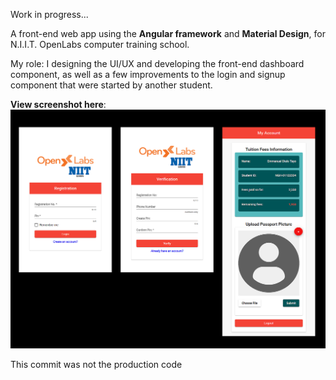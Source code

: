 Work in progress...

A front-end web app using the **Angular framework** and **Material Design**, for N.I.I.T. OpenLabs computer training school.

My role: I designing the UI/UX and developing the front-end dashboard component, as well as a few improvements to the login and signup component that were started by another student.

**View screenshot here**: ![demo image](screenshots/demo.png?raw=true)

This commit was not the production code
